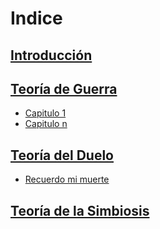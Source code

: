 # Indice

## [Introducción](introduccion.md)

## [Teoría de Guerra](guerra/README.md)

* [Capitulo 1](guerra/1.md)
* [Capitulo n](guerra/n.md)


## [Teoría del Duelo](duelo/README.md)

* [Recuerdo mi muerte](duelo/recuerdo-mente.md)



## [Teoría de la Simbiosis](simbiosis/README.md)

